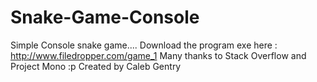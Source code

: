 # Snake-Game-Console
Simple Console snake game....
Download the program exe here : http://www.filedropper.com/game_1
Many thanks to Stack Overflow and Project Mono :p
Created by Caleb Gentry

